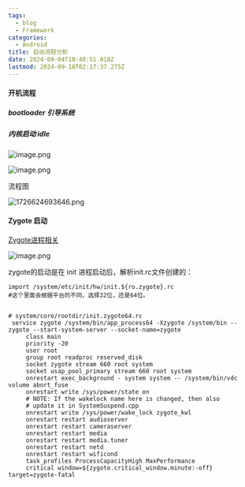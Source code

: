 ```yaml
---
tags:
  - blog
  - Framework
categories:
  - Android
title: 启动流程分析
date: 2024-09-04T10:40:51.018Z
lastmod: 2024-09-18T02:17:37.275Z
---
```

#### 开机流程

##### bootloader 引导系统

##### 内核启动 idle

![image.png](https://picgo.myjojo.fun:666/i/2024/09/18/66ea3774e683c.png)

![image.png](https://picgo.myjojo.fun:666/i/2024/09/18/66ea379e38abe.png)

流程图

![1726624693646.png](https://picgo.myjojo.fun:666/i/2024/09/18/66ea33a9dd269.png)

#### Zygote 启动

[Zygote进程相关](/Zygote%E8%BF%9B%E7%A8%8B%E7%9B%B8%E5%85%B3)

![image.png](https://picgo.myjojo.fun:666/i/2024/09/18/66ea382055e59.png)

zygote的启动是在 init 进程启动后，解析init.rc文件创建的：

```shell
import /system/etc/init/hw/init.${ro.zygote}.rc
#这个里面会根据平台的不同，选择32位，还是64位。
    

# system/core/rootdir/init.zygote64.rc
 service zygote /system/bin/app_process64 -Xzygote /system/bin --zygote --start-system-server --socket-name=zygote
     class main
     priority -20
     user root
     group root readproc reserved_disk
     socket zygote stream 660 root system
     socket usap_pool_primary stream 660 root system
     onrestart exec_background - system system -- /system/bin/vdc volume abort_fuse
     onrestart write /sys/power/state on
     # NOTE: If the wakelock name here is changed, then also
     # update it in SystemSuspend.cpp
     onrestart write /sys/power/wake_lock zygote_kwl
     onrestart restart audioserver
     onrestart restart cameraserver
     onrestart restart media
     onrestart restart media.tuner
     onrestart restart netd
     onrestart restart wificond
     task_profiles ProcessCapacityHigh MaxPerformance
     critical window=${zygote.critical_window.minute:-off} target=zygote-fatal

```
